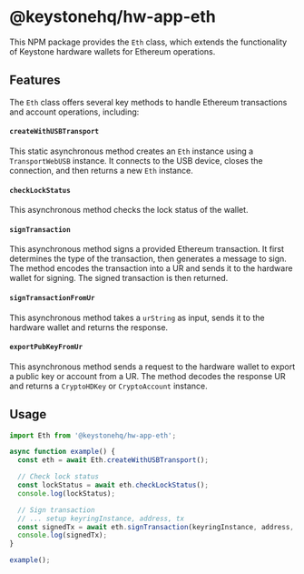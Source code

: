 # @keystonehq/hw-app-eth

This NPM package provides the `Eth` class, which extends the functionality of Keystone hardware wallets for Ethereum operations.

## Features

The `Eth` class offers several key methods to handle Ethereum transactions and account operations, including:

#### `createWithUSBTransport`

This static asynchronous method creates an `Eth` instance using a `TransportWebUSB` instance. It connects to the USB device, closes the connection, and then returns a new `Eth` instance.

#### `checkLockStatus`

This asynchronous method checks the lock status of the wallet.

#### `signTransaction`

This asynchronous method signs a provided Ethereum transaction. It first determines the type of the transaction, then generates a message to sign. The method encodes the transaction into a UR and sends it to the hardware wallet for signing. The signed transaction is then returned.

#### `signTransactionFromUr`

This asynchronous method takes a `urString` as input, sends it to the hardware wallet and returns the response.

#### `exportPubKeyFromUr`

This asynchronous method sends a request to the hardware wallet to export a public key or account from a UR. The method decodes the response UR and returns a `CryptoHDKey` or `CryptoAccount` instance.

## Usage

```javascript
import Eth from '@keystonehq/hw-app-eth';

async function example() {
  const eth = await Eth.createWithUSBTransport();

  // Check lock status
  const lockStatus = await eth.checkLockStatus();
  console.log(lockStatus);

  // Sign transaction
  // ... setup keyringInstance, address, tx
  const signedTx = await eth.signTransaction(keyringInstance, address, tx);
  console.log(signedTx);
}

example();
```